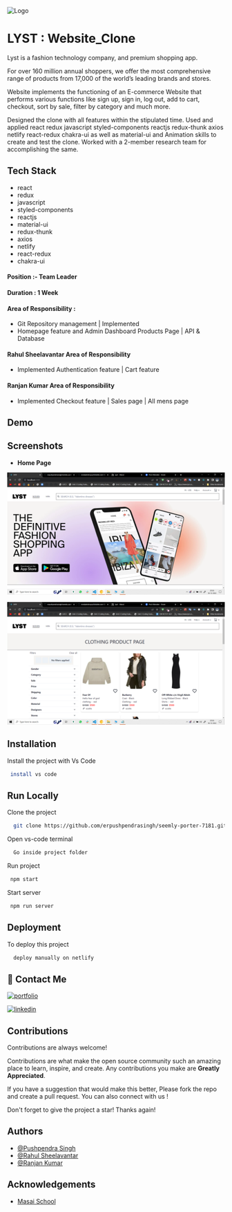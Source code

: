 ![Logo](https://www.exchangewire.com/wp-content/uploads/2021/05/Lyst-logo.jpeg)

# LYST : Website_Clone

Lyst is a fashion technology company, and premium shopping app.

For over 160 million annual shoppers, we offer the most comprehensive range of products from 17,000 of the world’s leading brands and stores.

Website implements the functioning of an E-commerce Website that performs various functions like sign up, sign in, log out, add to cart, checkout, sort by sale, filter by category and much more.

Designed the clone with all features within the stipulated time. Used and applied react redux javascript styled-components reactjs redux-thunk axios netlify react-redux chakra-ui as well as material-ui and Animation skills to create and test the clone. Worked with a 2-member research team for accomplishing the same.

## Tech Stack

-    react
-    redux
-    javascript
-    styled-components
-    reactjs
-    material-ui
-    redux-thunk
-    axios
-    netlify
-    react-redux
-    chakra-ui

#### Position :- Team Leader

#### Duration : 1 Week

#### Area of Responsibility :

-    Git Repository management | Implemented
-    Homepage feature and Admin Dashboard Products Page | API & Database

#### Rahul Sheelavantar Area of Responsibility

-    Implemented Authentication feature | Cart feature

#### Ranjan Kumar Area of Responsibility

-    Implemented Checkout feature | Sales page | All mens page

## Demo

<!-- - Live Demo : https://stellar-concha-5c9a19.netlify.app/  -->

## Screenshots

-    **Home Page**

![lyst](src\assets\homepage.png)

![airtable com](src\assets\productpage.png)

## Installation

Install the project with Vs Code

```bash
 install vs code
```

## Run Locally

Clone the project

```bash
  git clone https://github.com/erpushpendrasingh/seemly-porter-7181.git
```

Open vs-code terminal

```bash
  Go inside project folder
```

Run project

```bash
 npm start
```

Start server

```bash
 npm run server
```

## Deployment

To deploy this project

```bash
  deploy manually on netlify
```

## 🔗 Contact Me

[![portfolio](https://img.shields.io/badge/my_portfolio-000?style=for-the-badge&logo=ko-fi&logoColor=white)]()

[![linkedin](https://img.shields.io/badge/linkedin-0A66C2?style=for-the-badge&logo=linkedin&logoColor=white)]()

## Contributions

Contributions are always welcome!

Contributions are what make the open source community such an amazing place to learn, inspire, and create. Any contributions you make are **Greatly Appreciated**.

If you have a suggestion that would make this better, Please fork the repo and create a pull request. You can also connect with us !

Don't forget to give the project a star! Thanks again!

## Authors

-    [@Pushpendra Singh](https://github.com/erpushpendrasingh)
-    [@Rahul Sheelavantar](https://github.com/rahul2437)
-    [@Ranjan Kumar](https://github.com/ranjankumar9)

## Acknowledgements

-    [Masai School](https://www.masaischool.com/)

<!-- Pushpendra Singh
fp04_204
erpushpendrasingh8900@gmail.com

Ranjan Kumar
fp05_020
ranjankumar91234153@gmail.com

Abhishek chandel
fw14_330
mybrosraiden@gmail.com

Rahul Ohol
fw19_0203
nevergiveupyou123@gmail.com

Rahul Sheelavantar
fw19_0779
rahulsheelavantar@gmail.com

Vivek Goswami
vivek.goswami@masaischool.com

npm i --legec -->
